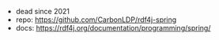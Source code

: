 
- dead since 2021
- repo: https://github.com/CarbonLDP/rdf4j-spring
- docs: https://rdf4j.org/documentation/programming/spring/